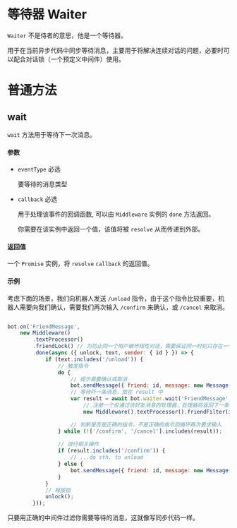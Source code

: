 # 等待器 Waiter

`Waiter` 不是侍者的意思，他是一个等待器。

用于在当前异步代码中同步等待消息，主要用于将解决连续对话的问题，必要时可以配合对话锁（一个预定义中间件）使用。

# 普通方法

## wait

`wait` 方法用于等待下一次消息。

#### 参数

- `eventType` 必选

  要等待的消息类型

- `callback` 必选

  用于处理该事件的回调函数, 可以由 `Middleware` 实例的 `done` 方法返回。

  你需要在该实例中返回一个值，该值将被 `resolve` 从而传递到外部。

#### 返回值

一个 `Promise` 实例，将 `resolve` `callback` 的返回值。

#### 示例

考虑下面的场景，我们向机器人发送 `/unload` 指令，由于这个指令比较重要，机器人需要向我们确认，需要我们再次输入 `/confirm` 来确认，或 `/cancel` 来取消。

```js

bot.on('FriendMessage',
    new Middleware()
        .textProcessor()
        .friendLock() // 为防止同一个用户破坏线性对话，需要保证同一时刻只存在一个进行中的对话
        .done(async ({ unlock, text, sender: { id } }) => {
            if (text.includes('/unload')) {
                // 触发指令
                do {
                    // 提示需要确认或取消
                    bot.sendMessage({ friend: id, message: new Message().addText('输入 /confirm 或 /cancel') });
                    // 等待吓一条消息，放在 result 中
                    var result = await bot.waiter.wait('FriendMessage',
                        // 注册一个仅通过该好友消息的处理器，处理器将返回下一条消息的 text
                        new Middleware().textProcessor().friendFilter(id).done(data => data.text));

                    // 判断是否是正确的指令，不是正确的指令则循环再次要求输入
                } while (!['/confirm', '/cancel'].includes(result));
                
                // 进行相关操作
                if (result.includes('/confirm')) {
                    // ...do sth. to unload
                } else {
                    bot.sendMessage({ friend: id, message: new Message().addText('stopped') });
                }
            }
            // 释放锁
            unlock();
        }));
```

只要用正确的中间件过滤你需要等待的消息，这就像写同步代码一样。